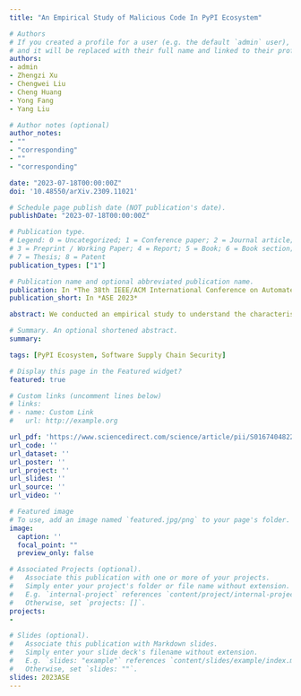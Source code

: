 ```yaml
---
title: "An Empirical Study of Malicious Code In PyPI Ecosystem"

# Authors
# If you created a profile for a user (e.g. the default `admin` user), write the username (folder name) here 
# and it will be replaced with their full name and linked to their profile.
authors:
- admin
- Zhengzi Xu
- Chengwei Liu
- Cheng Huang
- Yong Fang
- Yang Liu

# Author notes (optional)
author_notes:
- ""
- "corresponding"
- ""
- "corresponding"

date: "2023-07-18T00:00:00Z"
doi: '10.48550/arXiv.2309.11021'

# Schedule page publish date (NOT publication's date).
publishDate: "2023-07-18T00:00:00Z"

# Publication type.
# Legend: 0 = Uncategorized; 1 = Conference paper; 2 = Journal article;
# 3 = Preprint / Working Paper; 4 = Report; 5 = Book; 6 = Book section;
# 7 = Thesis; 8 = Patent
publication_types: ["1"]

# Publication name and optional abbreviated publication name.
publication: In *The 38th IEEE/ACM International Conference on Automated Software Engineering*
publication_short: In *ASE 2023*

abstract: We conducted an empirical study to understand the characteristics and current state of the malicious code lifecycle in the PyPI ecosystem. We first built an automated data collection framework and collated a multi-source malicious code dataset containing 4,669 malicious package files. We preliminarily classified these malicious code into five categories based on malicious behaviour characteristics. Our research found that over 50% of malicious code exhibits multiple malicious behaviours, with information stealing and command execution being particularly prevalent. In addition, we observed several novel attack vectors and anti-detection techniques. Our analysis revealed that 74.81% of all malicious packages successfully entered end-user projects through source code installation, thereby increasing security risks. A real-world investigation showed that many reported malicious packages persist in PyPI mirror servers globally, with over 72% remaining for an extended period after being discovered. Finally, we sketched a portrait of the malicious code lifecycle in the PyPI ecosystem, effectively reflecting the characteristics of malicious code at different stages. We also present some suggested mitigations to improve the security of the Python open-source ecosystem.

# Summary. An optional shortened abstract.
summary: 

tags: [PyPI Ecosystem, Software Supply Chain Security]

# Display this page in the Featured widget?
featured: true

# Custom links (uncomment lines below)
# links:
# - name: Custom Link
#   url: http://example.org

url_pdf: 'https://www.sciencedirect.com/science/article/pii/S0167404822002176'
url_code: ''
url_dataset: ''
url_poster: ''
url_project: ''
url_slides: ''
url_source: ''
url_video: ''

# Featured image
# To use, add an image named `featured.jpg/png` to your page's folder. 
image:
  caption: ''
  focal_point: ""
  preview_only: false

# Associated Projects (optional).
#   Associate this publication with one or more of your projects.
#   Simply enter your project's folder or file name without extension.
#   E.g. `internal-project` references `content/project/internal-project/index.md`.
#   Otherwise, set `projects: []`.
projects:
- 

# Slides (optional).
#   Associate this publication with Markdown slides.
#   Simply enter your slide deck's filename without extension.
#   E.g. `slides: "example"` references `content/slides/example/index.md`.
#   Otherwise, set `slides: ""`.
slides: 2023ASE
---
```


